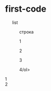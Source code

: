 # first-code
<html>
 <head>
   <title>Title</title>
   <meta http-equiv="Content-Type" content="text/html; charset=utf-8">
 </head>
 <body> 
<ul>list
 <ol><p>строка</p></p></ol>
 <ol>1</ol>
 <ol>2</ol>
 <ol>3</ol>
 <ol>4/ol>
</ul>
  <div>1</div>
  <div>2</div>
 </body> 
</html>
